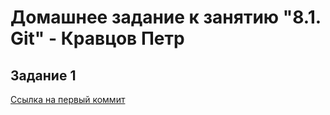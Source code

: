 # Домашнее задание к занятию "8.1. Git" - Кравцов Петр
## Задание 1
[Ссылка на первый коммит](https://github.com/kravtsovpeter/netology-hw/commit/22b5c1cf64bb2c0820bbf3ce7c9a56121505c987)
